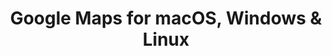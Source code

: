 ---
name: Google Maps
url: 'https://maps.google.com'
category: Travel
title: 'Google Maps for macOS, Windows & Linux'
key: google-maps

---